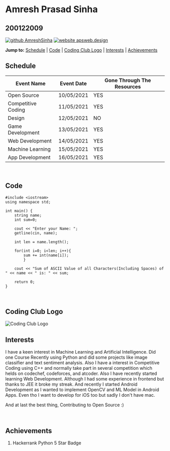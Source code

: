 # Amresh Prasad Sinha
## 200122009

[![github AmreshSinha](https://img.shields.io/badge/GitHub-100000?style=for-the-badge&logo=github&logoColor=white)](https://github.com/AmreshSinha)
[![website apsweb.design](https://img.shields.io/badge/Website-1877F2?style=for-the-badge&logo=Website&logoColor=white)](https://apsweb.design/)

**Jump to:** [Schedule](#Schedule) | [Code](#Code) | [Coding Club Logo](#Coding%20Club%20Logo) | [Interests](#Interests) | [Achievements](#Achievements)

## Schedule

| Event Name           | Event Date  | Gone Through The Resources     |
| -------------------- | ----------- | ------------------------------ |
| Open Source          | 10/05/2021  | YES                            |
| Competitive Coding   | 11/05/2021  | YES                            |
| Design               | 12/05/2021  | NO                             |
| Game Development     | 13/05/2021  | YES                            |
| Web Development      | 14/05/2021  | YES                            |
| Machine Learning     | 15/05/2021  | YES                            |
| App Development      | 16/05/2021  | YES                            |

<br />

## Code

```
#include <iostream>
using namespace std;

int main() {
    string name;
    int sum=0;

    cout << "Enter your Name: ";
    getline(cin, name);

    int len = name.length();

    for(int i=0; i<len; i++){
        sum += int(name[i]);
        }

    cout << "Sum of ASCII Value of all Characters(Including Spaces) of " << name << " is: " << sum;

    return 0;
}
```
<br />

## Coding Club Logo

![Coding Club Logo](https://github.com/codingiitg/open_source_submission/blob/main/coding-club%20logo.png?raw=true)

## Interests

I have a keen interest in Machine Learning and Artificial Intelligence. Did one Course Recently using Python and did some projects like image classifier and text sentiment analysis. Also I have a interest in Competitive Coding using C++ and normally take part in several competition which helds on codechef, codeforces, and atcoder. Also I have recently started learning Web Development. Although I had some experience in frontend but thanks to JEE it broke my streak. And recently I started Android Development as I wanted to implement OpenCV and ML Model in Android Apps. Even tho I want to develop for iOS too but sadly I don't have mac.

And at last the best thing, Contributing to Open Source :)

<br />

## Achievements

1. Hackerrank Python 5 Star Badge
